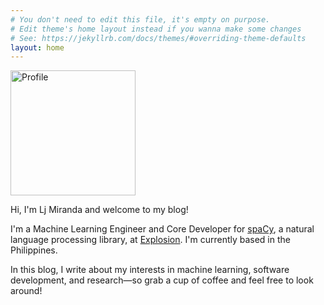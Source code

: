 ```yaml
---
# You don't need to edit this file, it's empty on purpose.
# Edit theme's home layout instead if you wanna make some changes
# See: https://jekyllrb.com/docs/themes/#overriding-theme-defaults
layout: home
---
```


<div class="divider">
    <div class="left">
        <img id="profilepic" width="200" height="200" src="assets/profile.JPG" alt="Profile">
    </div>
    <div class="right">
        <p>Hi, I'm Lj Miranda and welcome to my blog!</p>
        <p>
            I'm a Machine Learning Engineer and Core Developer for <a
            href="https://spacy.io">spaCy</a>, a natural language processing
            library, at <a href="https://explosion.ai">Explosion</a>. I'm
            currently based in the Philippines.
        </p>
        <p>
            In this blog, I write about my interests in machine learning,
            software development, and research&mdash;so grab a cup of coffee and feel
            free to look around!
        </p>
    </div>
</div>
